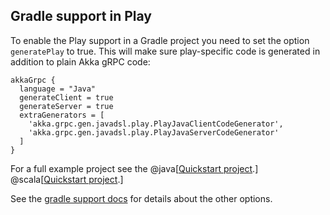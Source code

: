 ## Gradle support in Play

To enable the Play support in a Gradle project you need to set the option `generatePlay` to true.
This will make sure play-specific code is generated in addition to plain Akka gRPC code:

```
akkaGrpc {
  language = "Java"
  generateClient = true
  generateServer = true
  extraGenerators = [
    'akka.grpc.gen.javadsl.play.PlayJavaClientCodeGenerator',
    'akka.grpc.gen.javadsl.play.PlayJavaServerCodeGenerator'
  ]
}
```

For a full example project see the
@java[[Quickstart project](https://github.com/playframework/play-java-grpc-example).]
@scala[[Quickstart project](https://github.com/playframework/play-scala-grpc-example).]

See the [gradle support docs](https://developer.lightbend.com/docs/akka-grpc/current/buildtools/gradle.html) for details about the other options.
